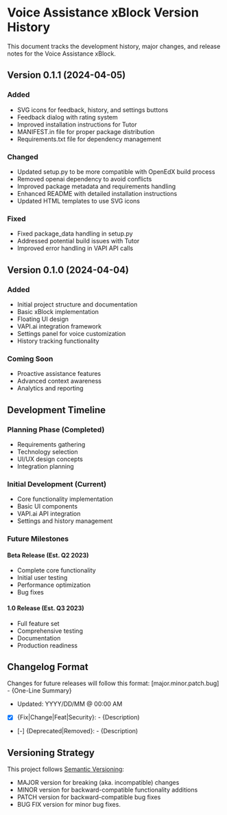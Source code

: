 # Voice Assistance xBlock Version History

This document tracks the development history, major changes, and release notes for the Voice Assistance xBlock.

## Version 0.1.1 (2024-04-05)

### Added
- SVG icons for feedback, history, and settings buttons
- Feedback dialog with rating system
- Improved installation instructions for Tutor
- MANIFEST.in file for proper package distribution
- Requirements.txt file for dependency management

### Changed
- Updated setup.py to be more compatible with OpenEdX build process
- Removed openai dependency to avoid conflicts
- Improved package metadata and requirements handling
- Enhanced README with detailed installation instructions
- Updated HTML templates to use SVG icons

### Fixed
- Fixed package_data handling in setup.py
- Addressed potential build issues with Tutor
- Improved error handling in VAPI API calls

## Version 0.1.0 (2024-04-04)

### Added
- Initial project structure and documentation
- Basic xBlock implementation
- Floating UI design
- VAPI.ai integration framework
- Settings panel for voice customization
- History tracking functionality

### Coming Soon
- Proactive assistance features
- Advanced context awareness
- Analytics and reporting

## Development Timeline

### Planning Phase (Completed)
- Requirements gathering
- Technology selection
- UI/UX design concepts
- Integration planning

### Initial Development (Current)
- Core functionality implementation
- Basic UI components
- VAPI.ai API integration
- Settings and history management

### Future Milestones

#### Beta Release (Est. Q2 2023)
- Complete core functionality
- Initial user testing
- Performance optimization
- Bug fixes

#### 1.0 Release (Est. Q3 2023)
- Full feature set
- Comprehensive testing
- Documentation
- Production readiness

## Changelog Format
Changes for future releases will follow this format:
[major.minor.patch.bug] - {One-Line Summary}
- Updated: YYYY/DD/MM @ 00:00 AM
- [x] {Fix|Change|Feat|Security}: - {Description)
- [-] {Deprecated|Removed}: - {Description)

## Versioning Strategy
This project follows [Semantic Versioning](https://semver.org/):
- MAJOR version for breaking (aka. incompatible) changes
- MINOR version for backward-compatible functionality additions
- PATCH version for backward-compatible bug fixes
- BUG FIX version for minor bug fixes.